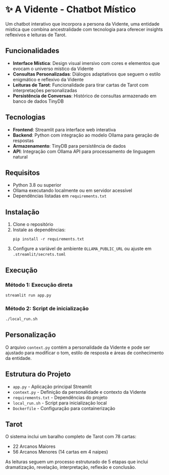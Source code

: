 # ✨ A Vidente - Chatbot Místico

Um chatbot interativo que incorpora a persona da Vidente, uma entidade mística que combina ancestralidade com tecnologia para oferecer insights reflexivos e leituras de Tarot.

## Funcionalidades

- **Interface Mística**: Design visual imersivo com cores e elementos que evocam o universo místico da Vidente
- **Consultas Personalizadas**: Diálogos adaptativos que seguem o estilo enigmático e reflexivo da Vidente
- **Leituras de Tarot**: Funcionalidade para tirar cartas de Tarot com interpretações personalizadas
- **Persistência de Conversas**: Histórico de consultas armazenado em banco de dados TinyDB

## Tecnologias

- **Frontend**: Streamlit para interface web interativa
- **Backend**: Python com integração ao modelo Ollama para geração de respostas
- **Armazenamento**: TinyDB para persistência de dados
- **API**: Integração com Ollama API para processamento de linguagem natural

## Requisitos

- Python 3.8 ou superior
- Ollama executando localmente ou em servidor acessível
- Dependências listadas em `requirements.txt`

## Instalação

1. Clone o repositório
2. Instale as dependências:
   ```
   pip install -r requirements.txt
   ```
3. Configure a variável de ambiente `OLLAMA_PUBLIC_URL` ou ajuste em `.streamlit/secrets.toml`

## Execução

### Método 1: Execução direta
```bash
streamlit run app.py
```

### Método 2: Script de inicialização
```bash
./local_run.sh
```

## Personalização

O arquivo `context.py` contém a personalidade da Vidente e pode ser ajustado para modificar o tom, estilo de resposta e áreas de conhecimento da entidade.

## Estrutura do Projeto

- `app.py` - Aplicação principal Streamlit
- `context.py` - Definição da personalidade e contexto da Vidente
- `requirements.txt` - Dependências do projeto
- `local_run.sh` - Script para inicialização local
- `Dockerfile` - Configuração para containerização

## Tarot

O sistema inclui um baralho completo de Tarot com 78 cartas:
- 22 Arcanos Maiores
- 56 Arcanos Menores (14 cartas em 4 naipes)

As leituras seguem um processo estruturado de 5 etapas que inclui dramatização, revelação, interpretação, reflexão e conclusão.
